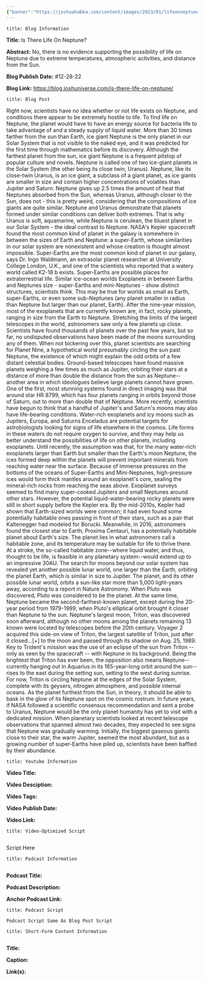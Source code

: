```yaml
---
{"banner":"https://joshuahabka.com/content/images/2023/01/lifeonneptune-2--1-.webp","banner_x":0.5,"dg-publish":true,"permalink":"/blog/is-there-life-on-neptune/","dgPassFrontmatter":true,"noteIcon":"","created":"","updated":""}
---
```


```ad-info
title: Blog Information
```

**Title:** Is There Life On Neptune?

**Abstract:** No, there is no evidence supporting the possibility of life on Neptune due to extreme temperatures, atmospheric activities, and distance from the Sun.

**Blog Publish Date:** #12-28-22

**Blog Link:** https://blog.joshuniverse.com/is-there-life-on-neptune/

```ad-abstract
title: Blog Post
```

Right now, scientists have no idea whether or not life exists on Neptune, and conditions there appear to be extremely hostile to life. To find life on Neptune, the planet would have to have an energy source for bacteria life to take advantage of and a steady supply of liquid water.
More than 30 times farther from the sun than Earth, ice giant Neptune is the only planet in our Solar System that is not visible to the naked eye, and it was predicted for the first time through mathematics before its discovery. Although the farthest planet from the sun, ice giant Neptune is a frequent pitstop of popular culture and novels. Neptune is called one of two ice-giant planets in the Solar System (the other being its close twin, Uranus).
Neptune, like its close-twin Uranus, is an ice giant, a subclass of a giant planet, as ice giants are smaller in size and contain higher concentrations of volatiles than Jupiter and Saturn. Neptune gives up 2.5 times the amount of heat that Neptunes absorbed from the Sun, whereas Uranus, although closer to the Sun, does not - this is pretty weird, considering that the compositions of ice giants are quite similar. Neptune and Uranus demonstrate that planets formed under similar conditions can deliver both extremes.
That is why Uranus is soft, aquamarine, while Neptune is cerulean, the bluest planet in our Solar System - the ideal contrast to Neptune. NASA's Kepler spacecraft found the most common kind of planet in the galaxy is somewhere in between the sizes of Earth and Neptune: a super-Earth, whose similarities in our solar system are nonexistent and whose creation is thought almost impossible. Super-Earths are the most common kind of planet in our galaxy, says Dr. Ingo Waldmann, an extrasolar planet researcher at University College London, U.K., and one of the scientists who reported that a watery world called K2-18 b exists. Super-Earths are possible places for extraterrestrial life.
Similar ice-ocean worlds Exoplanets in between Earths and Neptunes size - super-Earths and mini-Neptunes - show distinct structures, scientists think. This may be true for worlds as small as Earth, super-Earths, or even some sub-Neptunes (any planet smaller in radius than Neptune but larger than our planet, Earth). After the nine-year mission, most of the exoplanets that are currently known are, in fact, rocky planets, ranging in size from the Earth to Neptune.
Stretching the limits of the largest telescopes in the world, astronomers saw only a few planets up close. Scientists have found thousands of planets over the past few years, but so far, no undisputed observations have been made of the moons surrounding any of them.
When not bickering over this, planet scientists are searching for Planet Nine, a hypothetical world presumably circling the sun past Neptune, the existence of which might explain the odd orbits of a few distant celestial bodies. Ground-based telescopes have found massive planets weighing a few times as much as Jupiter, orbiting their stars at a distance of more than double the distance from the sun as Neptune--another area in which ideologues believe large planets cannot have grown. One of the first, most stunning systems found in direct imaging was that around star HR 8799, which has four planets ranging in orbits beyond those of Saturn, out to more than double that of Neptune.
More recently, scientists have begun to think that a handful of Jupiter's and Saturn's moons may also have life-bearing conditions. Water-rich exoplanets and icy moons such as Jupiters, Europa, and Saturns Enceladus are potential targets for astrobiologists looking for signs of life elsewhere in the cosmos.
Life forms in these waters do not require oxygen to survive, and they may help us better understand the possibilities of life on other planets, including exoplanets. Until recently, the assumption was that, for the many water-rich exoplanets larger than Earth but smaller than the Earth's moon Neptune, the ices formed deep within the planets will prevent important minerals from reaching water near the surface. Because of immense pressures on the bottoms of the oceans of Super-Earths and Mini-Neptunes, high-pressure ices would form thick mantles around an exoplanet's core, sealing the mineral-rich rocks from reaching the seas above.
Exoplanet surveys seemed to find many super-cooked Jupiters and small Neptunes around other stars. However, the potential liquid-water-bearing rocky planets were still in short supply before the Kepler era. By the mid-2010s, Kepler had shown that Earth-sized worlds were common; it had even found some potentially habitable ones passing in front of their stars, such as a pair that Kaltenegger had modeled for Borucki. Meanwhile, in 2016, astronomers found the closest star to Earth, Proxima Centauri, has a potentially habitable planet about Earth's size.
The planet lies in what astronomers call a habitable zone, and its temperature may be suitable for life to thrive there. At a stroke, the so-called habitable zone--where liquid water, and thus, thought to be life, is feasible in any planetary system--would extend up to an impressive 30AU. The search for moons beyond our solar system has revealed yet another possible lunar world, one larger than the Earth, orbiting the planet Earth, which is similar in size to Jupiter.
The planet, and its other possible lunar world, orbits a sun-like star more than 5,000 light-years away, according to a report in Nature Astronomy. When Pluto was discovered, Pluto was considered to be the planet. At the same time, Neptune became the second-farthest-known planet, except during the 20-year period from 1979-1999, when Pluto's elliptical orbit brought it closer than Neptune to the sun. Neptune's largest moon, Triton, was discovered soon afterward, although no other moons among the planets remaining 13 known were located by telescopes before the 20th century.
Voyager 2 acquired this side-on view of Triton, the largest satellite of Triton, just after it closed...[+] to the moon and passed through its shadow on Aug. 25, 1989. Key to Trident's mission was the use of an eclipse of the sun from Triton -- only as seen by the spacecraft -- with Neptune in its background. Being the brightest that Triton has ever been, the opposition also means Neptune--currently hanging out in Aquarius in its 165-year-long orbit around the sun--rises to the east during the setting sun, setting to the west during sunrise.
For now, Triton is circling Neptune at the edges of the Solar System, complete with its geysers, nitrogen atmosphere, and possible internal oceans. As the planet furthest from the Sun, in theory, it should be able to bask in the glow of its Neptune spot on the cosmic rostrum. In future years, if NASA followed a scientific consensus recommendation and sent a probe to Uranus, Neptune would be the only planet humanity has yet to visit with a dedicated mission.
When planetary scientists looked at recent telescope observations that spanned almost two decades, they expected to see signs that Neptune was gradually warming. Initially, the biggest gaseous giants close to their star, the warm Jupiter, seemed the most abundant, but as a growing number of super-Earths have piled up, scientists have been baffled by their abundance.

```ad-info
title: Youtube Information
```

**Video Title:**

**Video Desciption:**

**Video Tags:**

**Video Publish Date:**

**Video Link:**

```ad-abstract
title: Video-Optimized Script


```

Script Here

```ad-info
title: Podcast Information


```

**Podcast Title:**

**Podcast Description:**

**Anchor Podcast Link:**

```ad-info
title: Podcast Script

Podcast Script Same As Blog Post Script

```


```ad-info
title: Short-Form Content Information


```

**Title:**

**Caption:**

**Link(s):**

